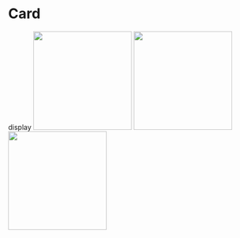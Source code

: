 # Card
display 
<img src="https://i.imgur.com/ujWqUYT.jpg" width="200px" >
<img src="https://i.imgur.com/JEGIcZr.jpg" width="200px" >
<img src="https://i.imgur.com/22kFbRE.jpg" width="200px" >
